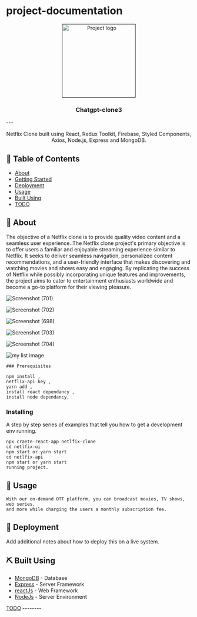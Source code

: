 # project-documentation

<p align="center">
  <a href="" rel="noopener">
 <img width=200px height=200px src="https://encrypted-tbn0.gstatic.com/images?q=tbn:ANd9GcQ1qIaIO4MDGLb6qZpdut3TfArviQIsqkmp_71ksXBSF-rsQSit " alt="Project logo"></a>
</p>

<h3 align="center">Chatgpt-clone3</h3>
---

<p align="center"> Netflix Clone built using React, Redux Toolkit, Firebase, Styled Components, Axios, Node.js, Express and MongoDB.
</p>

## 📝 Table of Contents
- [About](#about)
- [Getting Started](#getting_started)
- [Deployment](#deployment)
- [Usage](#usage)
- [Built Using](#built_using)
- [TODO](../TODO.md)

## 🧐 About <a name = "about"></a>
The objective of a Netflix clone is to provide quality video content and a seamless user experience..The Netflix clone project's primary objective is to offer users a familiar and enjoyable streaming experience similar to Netflix. It seeks to deliver seamless navigation, personalized content recommendations, and a user-friendly interface that makes discovering and watching movies and shows easy and engaging. By replicating the success of Netflix while possibly incorporating unique features and improvements, the project aims to cater to entertainment enthusiasts worldwide and become a go-to platform for their viewing pleasure.

![Screenshot (701)](https://github.com/Shrinath-kashid/Netflix-clone/assets/136973641/72b1755b-590f-49fd-b989-e10b144d6828)

![Screenshot (702)](https://github.com/Shrinath-kashid/Netflix-clone/assets/136973641/7854fa21-428f-4c86-bab3-4ea4b9833c4b)

![Screenshot (698)](https://github.com/Shrinath-kashid/Netflix-clone/assets/136973641/e6183891-39fa-4b1f-b134-87cbd40a2340)

![Screenshot (703)](https://github.com/Shrinath-kashid/Netflix-clone/assets/136973641/e307c0d0-ce9f-427c-93b3-8abd631dd748)

![Screenshot (704)](https://github.com/Shrinath-kashid/Netflix-clone/assets/136973641/feb4dbe6-f0c0-4dad-b9db-114c85eaacf9)

![my list image](https://github.com/Shrinath-kashid/Netflix-clone/assets/136973641/1acdc6a0-ef0b-4862-bf1e-b269281d18dd)

```
### Prerequisites

npm install ,
netflix-api key ,
yarn add , 
install react dependancy ,
install node dependancy,
```
### Installing
A step by step series of examples that tell you how to get a development env running.
```
npx craete-react-app netlfix-clone
cd netlfix-ui
npm start or yarn start
cd netlfix-api
npm start or yarn start
running project.
```
## 🎈 Usage <a name="usage"></a>
```
With our on-demand OTT platform, you can broadcast movies, TV shows, web series,
and more while charging the users a monthly subscription fee.
```

## 🚀 Deployment <a name = "deployment"></a>
Add additional notes about how to deploy this on a live system.

## ⛏️ Built Using <a name = "built_using"></a>
- [MongoDB](www.mongodb.com/) - Database
- [Express](expressjs.com/) - Server Framework
- [reactJs](reactjs.org/) - Web Framework
- [NodeJs](nodejs.org/en/) - Server Environment

 [TODO](../TODO.md) --------


